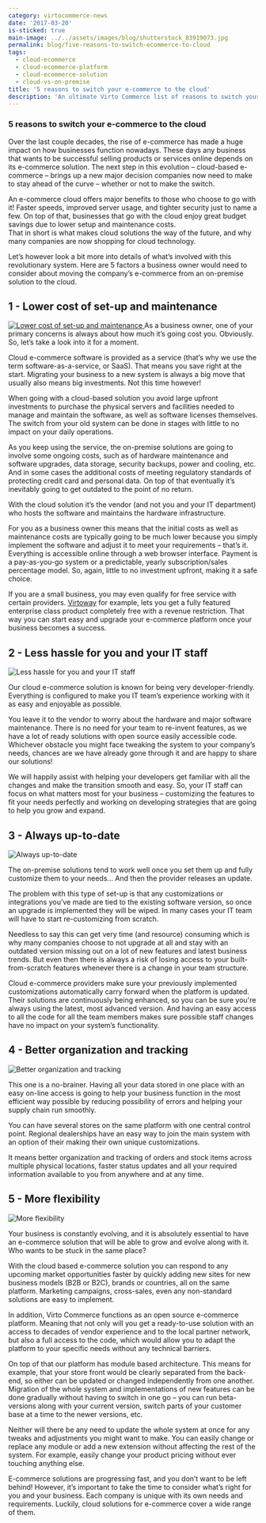 ```yaml
---
category: virtocommerce-news
date: '2017-03-20'
is-sticked: true
main-image: ../../assets/images/blog/shutterstock_83919073.jpg
permalink: blog/five-reasons-to-switch-ecommerce-to-cloud
tags:
  - cloud-ecommerce
  - cloud-ecommerce-platform
  - cloud-ecommerce-solution
  - cloud-vs-on-premise
title: '5 reasons to switch your e-commerce to the cloud'
description: 'An ultimate Virto Commerce list of reasons to switch your ecommerce platforms from on premise to cloud. Switch ecommerce platform to the cloud and discover fantastic cloud-based systems’ benefits.'
---
```

### 5 reasons to switch your e-commerce to the cloud

Over the last couple decades, the rise of e-commerce has made a huge impact on how businesses function nowadays. These days any business that wants to be successful selling products or services online depends on its e-commerce solution. The next step in this evolution – cloud-based e-commerce – brings up a new major decision companies now need to make to stay ahead of the curve – whether or not to make the switch. 

An e-commerce cloud offers major benefits to those who choose to go with it! Faster speeds, improved server usage, and tighter security just to name a few. On top of that, businesses that go with the cloud enjoy great budget savings due to lower setup and maintenance costs.  
That in short is what makes cloud solutions the way of the future, and why many companies are now shopping for cloud technology.

Let’s however look a bit more into details of what’s involved with this revolutionary system.  Here are 5 factors a business owner would need to consider about moving the company’s e-commerce from an on-premise solution to the cloud.

## 1 - Lower cost of set-up and maintenance
<a href="https://virtocommerce.com">
<img alt="Lower cost of set-up and maintenance" src="../../assets/images/blog/shutterstock_420383689.jpg" />
</a>
As a business owner, one of your primary concerns is always about how much it’s going cost you. Obviously. So, let’s take a look into it for a moment.

Cloud e-commerce software is provided as a service (that’s why we use the term software-as-a-service, or SaaS). That means you save right at the start. Migrating your business to a new system is always a big move that usually also means big investments. Not this time however! 

When going with a cloud-based solution you avoid large upfront investments to purchase the physical servers and facilities needed to manage and maintain the software, as well as software licenses themselves. The switch from your old system can be done in stages with little to no impact on your daily operations.

As you keep using the service, the on-premise solutions are going to involve some ongoing costs, such as of hardware maintenance and software upgrades, data storage, security backups, power and cooling, etc. And in some cases the additional costs of meeting regulatory standards of protecting credit card and personal data. On top of that eventually it’s inevitably going to get outdated to the point of no return.

With the cloud solution it’s the vendor (and not you and your IT department) who hosts the software and maintains the hardware infrastructure.

For you as a business owner this means that the initial costs as well as maintenance costs are typically going to be much lower because you simply implement the software and adjust it to meet your requirements – that’s it. Everything is accessible online through a web browser interface. Payment is a pay-as-you-go system or a predictable, yearly subscription/sales percentage model. So, again, little to no investment upfront, making it a safe choice.

If you are a small business, you may even qualify for free service with certain providers. <a class="crosslink" href="https://virtocommerce.com" target="_blank">Virtoway</a> for example, lets you get a fully featured enterprise class product completely free with a revenue restriction. That way you can start easy and upgrade your e-commerce platform once your business becomes a success.

## 2 - Less hassle for you and your IT staff

<img alt="Less hassle for you and your IT staff" src="../../assets/images/blog/shutterstock_411450706.jpg" />

Our cloud e-commerce solution is known for being very developer-friendly. Everything is configured to make you IT team’s experience working with it as easy and enjoyable as possible.

You leave it to the vendor to worry about the hardware and major software maintenance. There is no need for your team to re-invent features, as we have a lot of ready solutions with open source easily accessible code. Whichever obstacle you might face tweaking the system to your company’s needs, chances are we have already gone through it and are happy to share our solutions! 

We will happily assist with helping your developers get familiar with all the changes and make the transition smooth and easy. So, your IT staff can focus on what matters most for your business – customizing the features to fit your needs perfectly and working on developing strategies that are going to help you grow and expand.

## 3 - Always up-to-date

<img alt="Always up-to-date" src="../../assets/images/blog/shutterstock_273951278.jpg" />

The on-premise solutions tend to work well once you set them up and fully customize them to your needs… And then the provider releases an update. 

The problem with this type of set-up is that any customizations or integrations you’ve made are tied to the existing software version, so once an upgrade is implemented they will be wiped. In many cases your IT team will have to start re-customizing from scratch. 

Needless to say this can get very time (and resource) consuming which is why many companies choose to not upgrade at all and stay with an outdated version missing out on a lot of new features and latest business trends. But even then there is always a risk of losing access to your built-from-scratch features whenever there is a change in your team structure.

Cloud e-commerce providers make sure your previously implemented customizations automatically carry forward when the platform is updated. Their solutions are continuously being enhanced, so you can be sure you're always using the latest, most advanced version. And having an easy access to all the code for all the team members makes sure possible staff changes have no impact on your system’s functionality.

## 4 - Better organization and tracking

<img alt="Better organization and tracking" src="../../assets/images/blog/shutterstock_524574916.jpg" />

This one is a no-brainer. Having all your data stored in one place with an easy on-line access is going to help your business function in the most efficient way possible by reducing possibility of errors and helping your supply chain run smoothly. 

You can have several stores on the same platform with one central control point. Regional dealerships have an easy way to join the main system with an option of their making their own unique customizations.

It means better organization and tracking of orders and stock items across multiple physical locations, faster status updates and all your required information available to you from anywhere and at any time. 

## 5 - More flexibility

<img alt="More flexibility" src="../../assets/images/blog/shutterstock_374105650.jpg" />

Your business is constantly evolving, and it is absolutely essential to have an e-commerce solution that will be able to grow and evolve along with it. Who wants to be stuck in the same place?

With the cloud based e-commerce solution you can respond to any upcoming market opportunities faster by quickly adding new sites for new business models (B2B or B2C), brands or countries, all on the same platform. Marketing campaigns, cross-sales, even any non-standard solutions are easy to implement. 

In addition, Virto Commerce functions as an open source e-commerce platform. Meaning that not only will you get a ready-to-use solution with an access to decades of vendor experience and to the local partner network, but also a full access to the code, which would allow you to adapt the platform to your specific needs without any technical barriers.

On top of that our platform has module based architecture. This means for example, that your store front would be clearly separated from the back-end, so either can be updated or changed independently from one another. Migration of the whole system and implementations of new features can be done gradually without having to switch in one go – you can run beta-versions along with your current version, switch parts of your customer base at a time to the newer versions, etc. 

Neither will there be any need to update the whole system at once for any tweaks and adjustments you might want to make. You can easily change or replace any module or add a new extension without affecting the rest of the system. For example, easily change your product pricing without ever touching anything else. 

E-commerce solutions are progressing fast, and you don’t want to be left behind! However, it’s important to take the time to consider what’s right for you and your business. Each company is unique with its own needs and requirements. Luckily, cloud solutions for e-commerce cover a wide range of them.